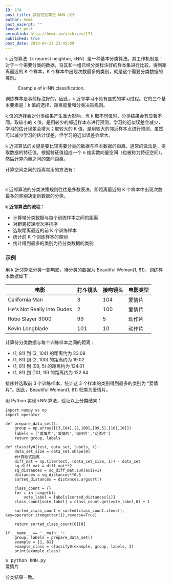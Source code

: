 ```yaml
---
ID: 174
post_title: 数据挖掘算法 kNN 小抄
author: hemi
post_excerpt: ""
layout: post
permalink: http://hemi.im/archives/174
published: true
post_date: 2019-04-23 23:45:09
---
```

<!-- wp:paragraph -->
<p>k 近邻算法（k nearest neighbor, kNN）是一种基本分类算法。其工作机制是：对于一个需要分类的数据，将其和一组已经分类标注好的样本集进行比较，得到距离最近的 K 个样本，K 个样本中出现次数最多的类别，就是这个需要分类数据的类别。</p>
<!-- /wp:paragraph -->

<!-- wp:image -->
<figure class="wp-block-image"><img src="https://i.loli.net/2019/04/24/5cbfbac8044c2.png" alt=""/><figcaption>Example of <em>k</em>-NN classification. </figcaption></figure>
<!-- /wp:image -->

<!-- wp:paragraph -->
<p>训练样本是事前标注好的，因此，k 近邻学习不具有显式的学习过程。它的三个基本要素是：k 值的选择、距离度量和分类决策规则。</p>
<!-- /wp:paragraph -->

<!-- wp:paragraph -->
<p>k 值的选择会对分类结果产生重大影响。当 k 取不同值时，分类结果会有显著不同。取较小的 k 值，是用较少的邻近样本点进行预测，学习的近似误差会减少，学习的估计误差会增大；取较大的 K 值，是用较大的邻近样本点进行预测，虽然可以减少学习的估计误差，但学习的近似误差会增大。</p>
<!-- /wp:paragraph -->

<!-- wp:paragraph -->
<p>k 近邻算法的关键是要比较需要分类的数据与样本数据的距离。通常的做法是，提取数据的特征值，根据特征值组成一个 n 维实数向量空间（也被称为特征空间），然后计算向量之间的空间距离。</p>
<!-- /wp:paragraph -->

<!-- wp:paragraph -->
<p>计算空间之间的距离常用的方法有：</p>
<!-- /wp:paragraph -->

<!-- wp:image -->
<figure class="wp-block-image"><img src="https://www.zhihu.com/equation?tex=%E6%AC%A7%E6%B0%8F%E8%B7%9D%E7%A6%BB:%20d(x,y)=\sqrt{\sum_{k=1}^n(x_k-y_k)^2}" alt=""/></figure>
<!-- /wp:image -->

<!-- wp:image -->
<figure class="wp-block-image"><img src="https://www.zhihu.com/equation?tex=%E6%9B%BC%E5%93%88%E9%A1%BF%E8%B7%9D%E7%A6%BB:%20d(x,y)=\sqrt{\sum_{k=1}^n|x_k-y_k|}" alt=""/></figure>
<!-- /wp:image -->

<!-- wp:paragraph -->
<p>k 近邻算法的分类决策规则往往是多数表决，即距离最近的 K 个样本中出现次数最多的类别决定新数据的分类。</p>
<!-- /wp:paragraph -->

<!-- wp:paragraph -->
<p><strong>k 近邻算法的流程：</strong></p>
<!-- /wp:paragraph -->

<!-- wp:list -->
<ul><li>计算带分类数据与每个训练样本之间的距离</li><li>对距离按递增次序排序</li><li>选取距离最近的前 K 个训练样本</li><li>统计前 K 个训练样本的类别</li><li>统计得到最多的类别为待分类数据的类别</li></ul>
<!-- /wp:list -->

<!-- wp:heading {"level":3} -->
<h3 id="toc_1">示例</h3>
<!-- /wp:heading -->

<!-- wp:paragraph -->
<p>用 k 近邻算法分类一部电影，待分类的数据为 Beautiful Woman(1, 81)，训练样本数据如下：</p>
<!-- /wp:paragraph -->

<!-- wp:table -->
<table class="wp-block-table"><thead><tr><th>电影</th><th>打斗镜头</th><th>接吻镜头</th><th>电影类型</th></tr></thead><tbody><tr><td>California Man</td><td>3</td><td>104</td><td>爱情片</td></tr><tr><td>He's Not Really into Dudes</td><td>2</td><td>100</td><td>爱情片</td></tr><tr><td>Robo Slayer 3000</td><td>99</td><td>5</td><td>动作片</td></tr><tr><td>Kevin Longblade</td><td>101</td><td>10</td><td>动作片</td></tr></tbody></table>
<!-- /wp:table -->

<!-- wp:paragraph -->
<p>计算待分类数据与每个训练样本之间的距离：</p>
<!-- /wp:paragraph -->

<!-- wp:list -->
<ul><li>(1, 81) 到 (3, 104) 的距离约为 23.08</li><li>(1, 81) 到 (2, 100) 的距离约为 19.02</li><li>(1, 81) 到 (99, 5) 的距离约为 124.01</li><li>(1, 81) 到 (101, 10) 的距离约为 122.64</li></ul>
<!-- /wp:list -->

<!-- wp:paragraph -->
<p>排序并选取前 3 个训练样本，统计这 3 个样本的类别得到最多的类别为 “爱情片”。因此，Beautiful Woman(1, 81) 归类为爱情片。</p>
<!-- /wp:paragraph -->

<!-- wp:paragraph -->
<p>用 Python 实现 kNN 算法，验证以上分类结果：</p>
<!-- /wp:paragraph -->

<!-- wp:code -->
<pre class="wp-block-code"><code>import numpy as np
import operator

def prepare_data_set():
    group = np.array([[3,104],[2,100],[99,5],[101,10]])
    labels = ['爱情片','爱情片','动作片','动作片']
    return group, labels

def classify0(test, data_set, labels, k):
    data_set_size = data_set.shape[0]
    #计算欧式距离
    diff_mat = np.tile(test, (data_set_size, 1)) - data_set
    sq_diff_mat = diff_mat**2
    sq_distances = sq_diff_mat.sum(axis=1)
    distances = sq_distances**0.5
    sorted_distances = distances.argsort()

    class_count = {}
    for i in range(k):
        vote_label = labels[sorted_distances[i]]
	class_count[vote_label] = class_count.get(vote_label,0) + 1

	sorted_class_count = sorted(class_count.items(), key=operator.itemgetter(1),reverse=True)

	return sorted_class_count[0][0]

if __name__ == '__main__':
	group, labels = prepare_data_set()
	example = [1, 81]
	example_class = classify0(example, group, labels, 3)
	print(example_class)</code></pre>
<!-- /wp:code -->

<!-- wp:preformatted -->
<pre class="wp-block-preformatted">$ python kNN.py<br>爱情片<br></pre>
<!-- /wp:preformatted -->

<!-- wp:paragraph -->
<p>分类结果一致。</p>
<!-- /wp:paragraph -->